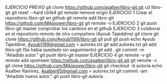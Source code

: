 EJERCICIO PREVIO
git clone https://github.com/asalber/libro-git.git
cd libro-git
git reset --hard cb1e4
git remote remove origin
EJERCICIO 1
Crear el repositorio libro-git en github
git remote add libro-git https://github.com/Mikipower/libro-git
git remote -v
EJERCICIO 2
git push libro-git master
comprobar los cambios en el github
EJERCICIO 3
colaborar en el repositorio remoto de otro compañero (Ayoub Tajeddine)
git clone git clone https://github.com/Ayoub1199/libro-git
git pull
git push
echo Ayoub Tajeddine, Ayoub1199@gmail.com > autores.txt
git add autores.txt
git add libro-git (Se habia quedado sin seguimiento)
git add .
git commit -m "Añadido autor."
git push libro-git master
EJERCICIO 4
git remote -v
git remote add upstream https://github.com/asalber/libro-git.git
git remote -v
git clone https://github.com/Mikipower/libro-git
git checkout -b autoria
echo Asalber Ramirez, Asalber65@gmail.com > autores.txt
git commit -am "Añadido nuevo autor."
git push libro-git autoria

